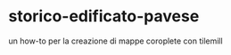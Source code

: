 storico-edificato-pavese
========================

un how-to per la creazione di mappe coroplete con tilemill
